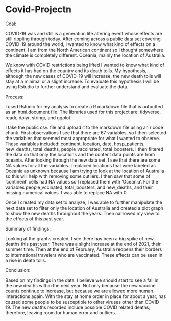 # Covid-Projectn

Goal:

COVID-19 was and still is a generation life altering event whose effects are still rippling through today. After coming across a public data set covering COVID-19 around the world, I wanted to know what kind of effects on a continent. I am from the North American continent so I thought somewhere the climate is completely different. Oceania, mainly the location of Australia.

We know with COVID restrictions being lifted I wanted to know what kind of effects it has had on the country and its death tolls. My hypothesis, although the new cases of COVID-19 will increase, the new death tolls will stay at a minimal or a slight increase. To evaluate this hypothesis I will be using Rstudio to further understand and evaluate the data. 

Process:

I used Rstudio for my analysis to create a R markdown file that is outputted as an html.document file. The libraries used for this project are: tidyverse, readr, dplyr, stringr, and ggplot. 

I take the public csv. file and upload it to the markdown file using an r code chunk. First observations I see that there are 67 variables, so I then selected the variables that seemed most appropriate for what I wanted to observe. These variables included: continent, location, date, hosp_patients, new_deaths, total_deaths, people_vaccinated, total_boosters. I then filtered the data so that only the locations and the content data points are from oceania. After looking through the new data set. I see that there are some NA values for all the variables. I replaced locations that were labeled as Oceania as unknown because I am trying to look at the location of Australia so this will help with removing some outliers. I then saw that some of ‘continent’ cells had NA values so I replaced them with ‘Oceania’. For the variables people_vccinated, total_boosters, and new_deaths, and their missing numerical values. I was able to replace NA with 0. 

Once I created my data set to analyze, I was able to further manipulate the next data set to filter only the location of Australia and created a plot graph to show the new deaths throughout the years. Then narrowed my view to the effects of this past year. 

Summary of findings:

Looking at the graphs created, I see there has been a big spike of new deaths this past year. There was a slight increase at the end of 2021, their summer time. Then at the end of February, Australia reopens their borders to international travelers who are vaccinated. These effects can be seen in a rise in death tolls. 

Conclusion:

Based on my findings in the data, I believe we should start to see a fall in the new deaths within the next year. Not only because the new vaccine counts continue to increase, but because we are allowed more human interactions again. With the stay at home order in place for about a year, has caused some people to be susceptible to other viruses other than COVID-19. The new deaths recorded include possible COVID related deaths; therefore, leaving room for human error and outliers. 
